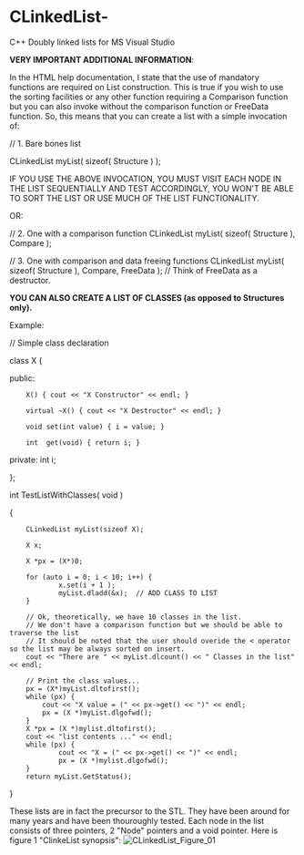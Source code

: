 # CLinkedList-
C++ Doubly linked lists for MS Visual Studio

**VERY IMPORTANT ADDITIONAL INFORMATION**:

In the HTML help documentation, I state that the use of mandatory functions are required on List construction.
This is true if you wish to use the sorting facilities or any other function requiring a Comparison function but
you can also invoke without the comparison function or FreeData function.  So, this means that you can create a
list with a simple invocation of:

// 1. Bare bones list

CLinkedList myList( sizeof( Structure ) );

IF YOU USE THE ABOVE INVOCATION, YOU MUST VISIT EACH NODE IN THE LIST SEQUENTIALLY AND TEST ACCORDINGLY,
YOU WON'T BE ABLE TO SORT THE LIST OR USE MUCH OF THE LIST FUNCTIONALITY.

OR:

// 2. One with a comparison function
CLinkedList myList( sizeof( Structure ), Compare );

// 3. One with comparison and data freeing functions
CLinkedList myList( sizeof( Structure ), Compare, FreeData ); // Think of FreeData as a destructor.
 
**YOU CAN ALSO CREATE A LIST OF CLASSES (as opposed to Structures only).**

Example:

// Simple class declaration

class X
{

public:

        X() { cout << "X Constructor" << endl; }
        
        virtual ~X() { cout << "X Destructor" << endl; }
        
        void set(int value) { i = value; }
        
        int  get(void) { return i; }
private:
        int i;
        
};

int TestListWithClasses( void )

{

        CLinkedList myList(sizeof X);
        
        X x;
        
        X *px = (X*)0;
        
        for (auto i = 0; i < 10; i++) {
                x.set(i + 1 );
                myList.dladd(&x);  // ADD CLASS TO LIST
        }
      
        // Ok, theoretically, we have 10 classes in the list.
        // We don't have a comparison function but we should be able to traverse the list
        // It should be noted that the user should overide the < operator so the list may be always sorted on insert.
        cout << "There are " << myList.dlcount() << " Classes in the list" << endl;
        
        // Print the class values...
        px = (X*)myList.dltofirst();
        while (px) {
            cout << "X value = (" << px->get() << ")" << endl;
            px = (X *)myList.dlgofwd();
        }
        X *px = (X *)mylist.dltofirst();
        cout << "list contents ..." << endl;
        while (px) {
                cout << "X = (" << px->get() << ")" << endl;
                px = (X *)mylist.dlgofwd();
        }
        return myList.GetStatus();
}

These lists are in fact the precursor to the STL.  They have been around for many years and have been thouroughly tested.
Each node in the list consists of three pointers, 2 "Node" pointers and a void pointer.
Here is figure 1 "ClinkeList synopsis":
![CLinkedList_Figure_01](https://user-images.githubusercontent.com/67572802/151897842-3522a1a4-08eb-4eee-a549-d0df3a7871b7.JPG)



